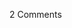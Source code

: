 <span class="commentheader">2 Comments</span>

<!-- <div class="commentdivider">
<span class="commentauthorbox">Posted by aa</span>
<span class="commentdatebox">Thursday, April 15, 2004</span>
<span class="commenttimebox">11:09 AM</span>
</div>
<div class="commentbody">fuckin sux u piece of shit u can’t wrire anything</div>
<div class="commentdivider">
<span class="commentauthorbox">Posted by aa</span>
<span class="commentdatebox">Thursday, April 15, 2004</span>
<span class="commenttimebox">11:10 AM</span>
</div>
<div class="commentbody">actually its very gud i was joking don’t mind</div> -->
